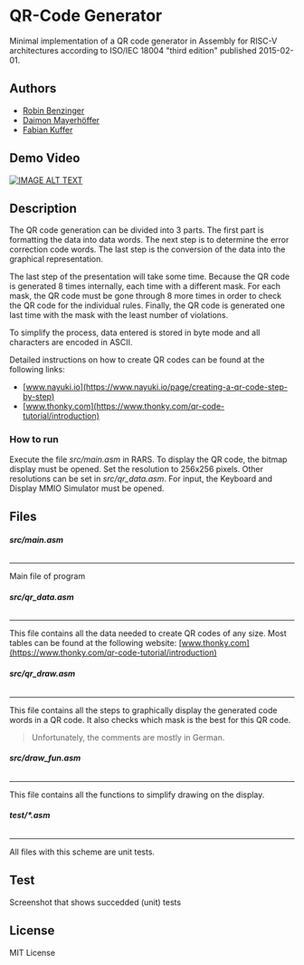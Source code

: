 # QR-Code Generator

Minimal implementation of a QR code generator in Assembly for RISC-V architectures according to ISO/IEC 18004 "third edition" published 2015-02-01.

## Authors
- [Robin Benzinger](mailto:inf20105@lehre.dhbw-stuttgart.de?subject=[GitHub]%20QRCode)
- [Daimon Mayerhöffer](mailto:inf20145@lehre.dhbw-stuttgart.de?subject=[GitHub]%20QRCode)
- [Fabian Kuffer](mailto:inf20195@lehre.dhbw-stuttgart.de?subject=[GitHub]%20QRCode)

## Demo Video

[![IMAGE ALT TEXT](http://img.youtube.com/vi/-h3eH4ubuno/0.jpg)](http://www.youtube.com/watch?v=-h3eH4ubuno "Video Title")

## Description

The QR code generation can be divided into 3 parts. The first part is formatting the data into data words. The next step is to determine the error correction code words. The last step is the conversion of the data into the graphical representation.

The last step of the presentation will take some time. Because the QR code is generated 8 times internally, each time with a different mask. For each mask, the QR code must be gone through 8 more times in order to check the QR code for the individual rules. Finally, the QR code is generated one last time with the mask with the least number of violations.

To simplify the process, data entered is stored in byte mode and all characters are encoded in ASCII. 

Detailed instructions on how to create QR codes can be found at the following links:
- [www.nayuki.io](https://www.nayuki.io/page/creating-a-qr-code-step-by-step)
- [www.thonky.com](https://www.thonky.com/qr-code-tutorial/introduction)

### How to run

Execute the file *src/main.asm* in RARS. To display the QR code, the bitmap display must be opened. Set the resolution to 256x256 pixels. Other resolutions can be set in *src/qr_data.asm*. For input, the Keyboard and Display MMIO Simulator must be opened.

## Files

###### **src/main.asm**
------------
 Main file of program
 
###### **src/qr_data.asm**
------------
This file contains all the data needed to create QR codes of any size.
Most tables can be found at the following website:  [www.thonky.com](https://www.thonky.com/qr-code-tutorial/introduction)
 
###### **src/qr_draw.asm**
------------
 This file contains all the steps to graphically display the generated code words in a QR code. It also checks which mask is the best for this QR code.
> Unfortunately, the comments are mostly in German.

 ###### **src/draw_fun.asm**
------------
This file contains all the functions to simplify drawing on the display.

 ###### **test/*.asm**
------------
All files with this scheme are unit tests.

## Test
Screenshot that shows succedded (unit) tests 

## License
MIT License

